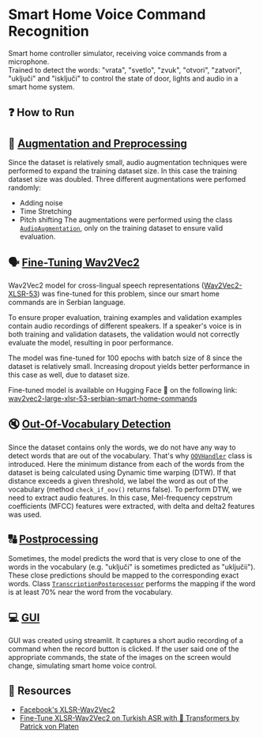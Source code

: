 # Smart Home Voice Command Recognition


Smart home controller simulator, receiving voice commands from a microphone.\
Trained to detect the words: "vrata", "svetlo", "zvuk", "otvori", "zatvori", "uključi" and "isključi" to control the state of door, lights and audio in a smart home system.

## ❓ How to Run

## 🤖 [Augmentation and Preprocessing](data_augmentation.py)

Since the dataset is relatively small, audio augmentation techniques were performed to expand the training dataset size. In this case the training dataset size was doubled. Three different augmentations were perfomed randomly:
  - Adding noise
  - Time Stretching
  - Pitch shifting
The augmentations were performed using the class [`AudioAugmentation`](data_augmentation.py), only on the training dataset to ensure valid evaluation.

## 🗣️ [Fine-Tuning Wav2Vec2](wav2vec2_fine_tuning.py)

Wav2Vec2 model for cross-lingual speech representations ([Wav2Vec2-XLSR-53](https://huggingface.co/facebook/wav2vec2-large-xlsr-53)) was fine-tuned for this problem, since our smart home commands are in Serbian language.

To ensure proper evaluation, training examples and validation examples contain audio recordings of different speakers. If a speaker's voice is in both training and validation datasets, the validation would not correctly evaluate the model, resulting in poor performance.

The model was fine-tuned for 100 epochs with batch size of 8 since the dataset is relatively small. Increasing dropout yields better performance in this case as well, due to dataset size.

Fine-tuned model is available on Hugging Face 🤗 on the following link: \
[wav2vec2-large-xlsr-53-serbian-smart-home-commands](https://huggingface.co/mradovic38/wav2vec2-large-xlsr-53-serbian-smart-home-commands) 

## 🔇 [Out-Of-Vocabulary Detection](dtw/oov_check.py)

Since the dataset contains only the words, we do not have any way to detect words that are out of the vocabulary. That's why [`OOVHandler`](dtw/oov_check.py) class is introduced. Here the minimum distance from each of the words from the dataset is being calculated using Dynamic time warping (DTW). If that distance exceeds a given threshold, we label the word as out of the vocabulary (method `check_if_oov()` returns false). To perform DTW, we need to extract audio features. In this case, Mel-frequency cepstrum coefficients (MFCC) features were extracted, with delta and delta2 features was used.

## 🔠 [Postprocessing](transcription_postprocessor.py)

Sometimes, the model predicts the word that is very close to one of the words in the vocabulary (e.g. "uključi" is sometimes predicted as "uključii"). These close predictions should be mapped to the corresponding exact words. Class [`TranscriptionPostprocessor`](transcription_postprocessor.py) performs the mapping if the word is at least 70% near the word from the vocabulary.

## 💻 [GUI](gui.py)
GUI was created using streamlit. It captures a short audio recording of a command when the record button is clicked. If the user said one of the appropriate commands, the state of the images on the screen would change, simulating smart home voice control.

## 📖 Resources

  - [Facebook's XLSR-Wav2Vec2](https://huggingface.co/facebook/wav2vec2-large-xlsr-53)
  - [Fine-Tune XLSR-Wav2Vec2 on Turkish ASR with 🤗 Transformers by Patrick von Platen](https://colab.research.google.com/github/patrickvonplaten/notebooks/blob/master/Fine_Tune_XLSR_Wav2Vec2_on_Turkish_ASR_with_🤗_Transformers.ipynb#scrollTo=rrv65aj7G95i)